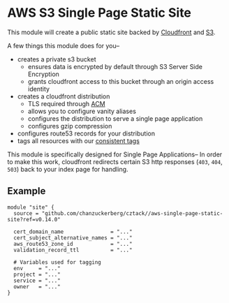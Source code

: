 # AWS S3 Single Page Static Site

This module will create a public static site backed by [Cloudfront](https://aws.amazon.com/cloudfront/) and [S3](https://aws.amazon.com/s3/).

A few things this module does for you–

* creates a private s3 bucket
  * ensures data is encrypted by default through S3 Server Side Encryption
  * grants cloudfront access to this bucket through an origin access
  identity
* creates a cloudfront distribution
  * TLS required through [ACM](https://aws.amazon.com/certificate-manager/)
  * allows you to configure vanity aliases
  * configures the distribution to serve a single page application
  * configures gzip compression
* configures route53 records for your distribution
* tags all resources with our [consistent tags](../README.md#Consistent%20Tagging)

This module is specifically designed for Single Page Applications– In order to make this work, cloudfront redirects certain S3 http responses (`403`, `404`, `503`) back to your index page for handling.

## Example

```hcl
module "site" {
  source = "github.com/chanzuckerberg/cztack//aws-single-page-static-site?ref=v0.14.0"

  cert_domain_name               = "..."
  cert_subject_alternative_names = "..."
  aws_route53_zone_id            = "..."
  validation_record_ttl          = "..."

  # Variables used for tagging
  env     = "..."
  project = "..."
  service = "..."
  owner   = "..."
}
```

<!-- START -->

<!-- END -->
